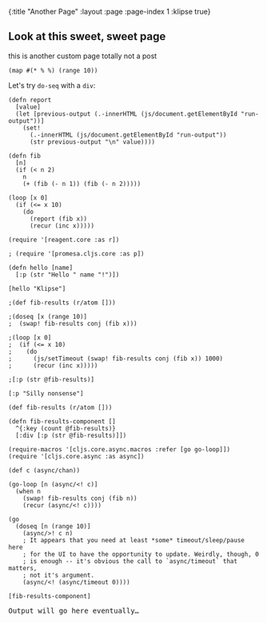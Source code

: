 {:title "Another Page"
 :layout :page
 :page-index 1
 :klipse true}

## Look at this sweet, sweet page

this is another custom page
totally not a post

```klipse-cljs
(map #(* % %) (range 10))
```

Let's try `do-seq` with a `div`:

```klipse-cljs
(defn report
  [value]
  (let [previous-output (.-innerHTML (js/document.getElementById "run-output"))]
    (set!
      (.-innerHTML (js/document.getElementById "run-output"))
      (str previous-output "\n" value))))

(defn fib
  [n]
  (if (< n 2)
    n
    (+ (fib (- n 1)) (fib (- n 2)))))
```

```klipse-cljs
(loop [x 0]
  (if (<= x 10)
    (do
      (report (fib x))
      (recur (inc x)))))
```

```klipse-cljs
(require '[reagent.core :as r])
```

```klipse-cljs
; (require '[promesa.cljs.core :as p])
```

```klipse-reagent
(defn hello [name]
  [:p (str "Hello " name "!")])

[hello "Klipse"]
```

```klipse-reagent
;(def fib-results (r/atom []))

;(doseq [x (range 10)]
;  (swap! fib-results conj (fib x)))

;(loop [x 0]
;  (if (<= x 10)
;    (do
;      (js/setTimeout (swap! fib-results conj (fib x)) 1000)
;      (recur (inc x)))))

;[:p (str @fib-results)]

[:p "Silly nonsense"]
```

```klipse-cljs
(def fib-results (r/atom []))

(defn fib-results-component []
  ^{:key (count @fib-results)}
  [:div [:p (str @fib-results)]])
```

```klipse-cljs
(require-macros '[cljs.core.async.macros :refer [go go-loop]])
(require '[cljs.core.async :as async])

(def c (async/chan))

(go-loop [n (async/<! c)]
  (when n
    (swap! fib-results conj (fib n))
    (recur (async/<! c))))

(go
  (doseq [n (range 10)]
    (async/>! c n)
    ; It appears that you need at least *some* timeout/sleep/pause here
    ; for the UI to have the opportunity to update. Weirdly, though, 0
    ; is enough -- it's obvious the call to `async/timeout` that matters,
    ; not it's argument.
    (async/<! (async/timeout 0))))
```

```klipse-reagent
[fib-results-component]
```

<div>
  <pre id="run-output">Output will go here eventually…</pre>
</div>
